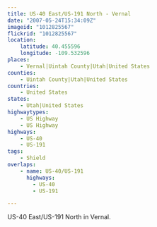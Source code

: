 ```yaml
---
title: US-40 East/US-191 North - Vernal
date: "2007-05-24T15:34:09Z"
imageid: "1012825567"
flickrid: "1012825567"
location:
    latitude: 40.455596
    longitude: -109.532596
places:
    - Vernal|Uintah County|Utah|United States
counties:
    - Uintah County|Utah|United States
countries:
    - United States
states:
    - Utah|United States
highwaytypes:
    - US Highway
    - US Highway
highways:
    - US-40
    - US-191
tags:
    - Shield
overlaps:
    - name: US-40/US-191
      highways:
        - US-40
        - US-191

---
```

US-40 East/US-191 North in Vernal.